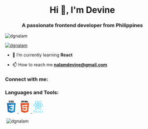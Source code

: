 <h1 align="center">Hi 👋, I'm Devine</h1>
<h3 align="center">A passionate frontend developer from Philippines</h3>

<p align="left"> <img src="https://komarev.com/ghpvc/?username=dgnalam&label=Profile%20views&color=0e75b6&style=flat" alt="dgnalam" /> </p>

<p align="left"> <a href="https://github.com/ryo-ma/github-profile-trophy"><img src="https://github-profile-trophy.vercel.app/?username=dgnalam" alt="dgnalam" /></a> </p>

- 🌱 I’m currently learning **React**

- 📫 How to reach me **nalamdevine@gmail.com**

<h3 align="left">Connect with me:</h3>
<p align="left">
</p>

<h3 align="left">Languages and Tools:</h3>
<p align="left"> <a href="https://www.w3schools.com/css/" target="_blank" rel="noreferrer"> <img src="https://raw.githubusercontent.com/devicons/devicon/master/icons/css3/css3-original-wordmark.svg" alt="css3" width="40" height="40"/> </a> <a href="https://www.w3.org/html/" target="_blank" rel="noreferrer"> <img src="https://raw.githubusercontent.com/devicons/devicon/master/icons/html5/html5-original-wordmark.svg" alt="html5" width="40" height="40"/> </a> <a href="https://reactjs.org/" target="_blank" rel="noreferrer"> <img src="https://raw.githubusercontent.com/devicons/devicon/master/icons/react/react-original-wordmark.svg" alt="react" width="40" height="40"/> </a> </p>

<p>&nbsp;<img align="center" src="https://github-readme-stats.vercel.app/api?username=dgnalam&show_icons=true&locale=en" alt="dgnalam" /></p>
